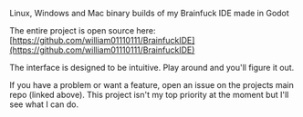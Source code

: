 Linux, Windows and Mac binary builds of my Brainfuck IDE made in Godot

The entire project is open source here: [https://github.com/william01110111/BrainfuckIDE](https://github.com/william01110111/BrainfuckIDE)

The interface is designed to be intuitive. Play around and you'll figure it out.

If you have a problem or want a feature, open an issue on the projects main repo (linked above). This project isn't my top priority at the moment but I'll see what I can do.

